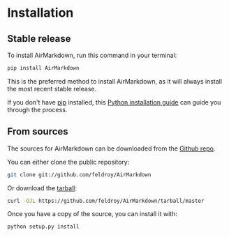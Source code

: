 # Installation

## Stable release

To install AirMarkdown, run this command in your terminal:

```sh
pip install AirMarkdown
```

This is the preferred method to install AirMarkdown, as it will always install the most recent stable release.

If you don't have [pip](https://pip.pypa.io) installed, this [Python installation guide](http://docs.python-guide.org/en/latest/starting/installation/) can guide you through the process.

## From sources

The sources for AirMarkdown can be downloaded from the [Github repo](https://github.com/feldroy/AirMarkdown).

You can either clone the public repository:

```sh
git clone git://github.com/feldroy/AirMarkdown
```

Or download the [tarball](https://github.com/feldroy/AirMarkdown/tarball/master):

```sh
curl -OJL https://github.com/feldroy/AirMarkdown/tarball/master
```

Once you have a copy of the source, you can install it with:

```sh
python setup.py install
```
